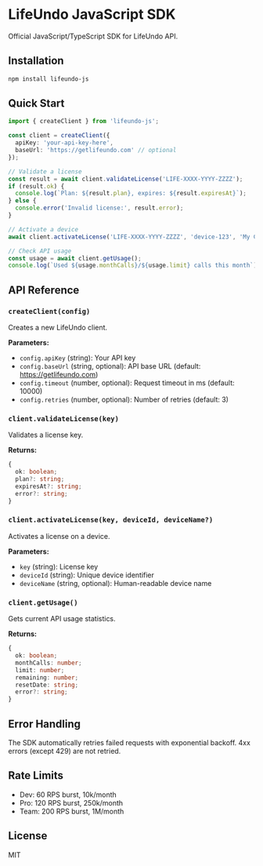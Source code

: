 # LifeUndo JavaScript SDK

Official JavaScript/TypeScript SDK for LifeUndo API.

## Installation

```bash
npm install lifeundo-js
```

## Quick Start

```typescript
import { createClient } from 'lifeundo-js';

const client = createClient({
  apiKey: 'your-api-key-here',
  baseUrl: 'https://getlifeundo.com' // optional
});

// Validate a license
const result = await client.validateLicense('LIFE-XXXX-YYYY-ZZZZ');
if (result.ok) {
  console.log(`Plan: ${result.plan}, expires: ${result.expiresAt}`);
} else {
  console.error('Invalid license:', result.error);
}

// Activate a device
await client.activateLicense('LIFE-XXXX-YYYY-ZZZZ', 'device-123', 'My Computer');

// Check API usage
const usage = await client.getUsage();
console.log(`Used ${usage.monthCalls}/${usage.limit} calls this month`);
```

## API Reference

### `createClient(config)`

Creates a new LifeUndo client.

**Parameters:**
- `config.apiKey` (string): Your API key
- `config.baseUrl` (string, optional): API base URL (default: https://getlifeundo.com)
- `config.timeout` (number, optional): Request timeout in ms (default: 10000)
- `config.retries` (number, optional): Number of retries (default: 3)

### `client.validateLicense(key)`

Validates a license key.

**Returns:**
```typescript
{
  ok: boolean;
  plan?: string;
  expiresAt?: string;
  error?: string;
}
```

### `client.activateLicense(key, deviceId, deviceName?)`

Activates a license on a device.

**Parameters:**
- `key` (string): License key
- `deviceId` (string): Unique device identifier
- `deviceName` (string, optional): Human-readable device name

### `client.getUsage()`

Gets current API usage statistics.

**Returns:**
```typescript
{
  ok: boolean;
  monthCalls: number;
  limit: number;
  remaining: number;
  resetDate: string;
  error?: string;
}
```

## Error Handling

The SDK automatically retries failed requests with exponential backoff. 4xx errors (except 429) are not retried.

## Rate Limits

- Dev: 60 RPS burst, 10k/month
- Pro: 120 RPS burst, 250k/month  
- Team: 200 RPS burst, 1M/month

## License

MIT










